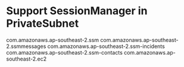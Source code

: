 # Support SessionManager in PrivateSubnet
com.amazonaws.ap-southeast-2.ssm
com.amazonaws.ap-southeast-2.ssmmessages
com.amazonaws.ap-southeast-2.ssm-incidents
com.amazonaws.ap-southeast-2.ssm-contacts
com.amazonaws.ap-southeast-2.ec2